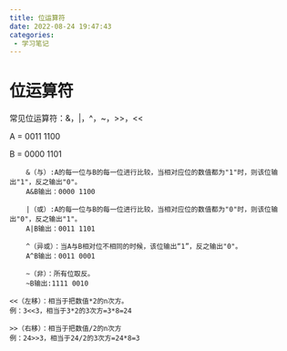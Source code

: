 ```yaml
---
title: 位运算符
date: 2022-08-24 19:47:43
categories: 
 - 学习笔记
---
```


# 位运算符
常见位运算符：&，|，^，~，>>，<<
<!-- more -->
A = 0011 1100

B = 0000 1101

```
    &（与）:A的每一位与B的每一位进行比较，当相对应位的数值都为"1"时，则该位输出"1"，反之输出"0"。
    A&B输出：0000 1100
        
    |（或）:A的每一位与B的每一位进行比较，当相对应位的数值都为"0"时，则该位输出"0"，反之输出"1"。
    A|B输出：0011 1101
        
    ^（异或）：当A与B相对位不相同的时候，该位输出“1”，反之输出"0"。
    A^B输出：0011 0001
        
    ~（非）：所有位取反。
    ~B输出:1111 0010
```

```
<<（左移）：相当于把数值*2的n次方。
例：3<<3，相当于3*2的3次方=3*8=24

>>（右移）：相当于把数值/2的n次方
例：24>>3，相当于24/2的3次方=24*8=3
```